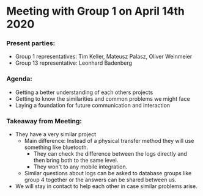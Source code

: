 # Meeting with Group 1 on April 14th 2020

### Present parties:
* Group 1 representatives: Tim Keller, Mateusz Palasz, Oliver Weinmeier
* Group 13 representative: Leonhard Badenberg

### Agenda:
* Getting a better understanding of each others projects
* Getting to know the similarities and common problems we might face
* Laying a foundation for future communication and interaction

### Takeaway from Meeting:
* They have a very similar project
  * Main difference: Instead of a physical transfer method they will use something like bluetooth.
      * They can check the difference between the logs directly and then bring both to the same level.
      * They won't to any mobile integration.
  * Similar questions about logs can be asked to database groups like group 4 together or the answers can be shared between us.
* We will stay in contact to help each other in case similar problems arise.